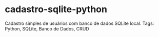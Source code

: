 # cadastro-sqlite-python
Cadastro simples de usuários com banco de dados SQLite local.  Tags: Python, SQLite, Banco de Dados, CRUD
